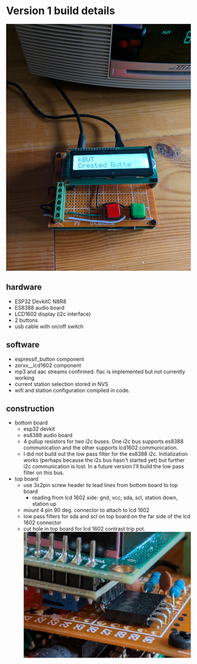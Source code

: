 # Version 1 build details
![internet radio version 1 build](../v1_build.jpg)
## hardware
* ESP32 DevkitC N8R8
* ES8388 audio board
* LCD1602 display (i2c interface)
* 2 buttons
* usb cable with on/off switch
## software
* espressif_button component
* zorxx__lcd1602 component
* mp3 and aac streams confirmed.  flac is implemented but not currently working
* current station selection stored in NVS
* wifi and station configuration compiled in code.

## construction
* bottom board
  * esp32 devkit
  * es8388 audio board
  * 4 pullup resistors for two i2c buses.  One i2c bus supports es8388 communication and the other supports lcd1602 communication.
  * I did not build out the low pass filter for the es8388 i2c.  Initialization works (perhaps because the i2s bus hasn't started yet) but further i2c communication is lost.  In a future version I'll build the low pass filter on this bus.
* top board
  * use 3x2pin screw header to lead lines from bottom board to top board
    * reading from lcd 1602 side: gnd, vcc, sda, scl, station down, station up
  * mount 4 pin 90 deg. connector to attach to lcd 1602
  * low pass filters for sda and scl on top board on the far side of the lcd 1602 connector
  * cut hole in top board for lcd 1602 contrast trip pot.
![internet radio version 1 top board detail](../v1_top_board_detail.jpg)
